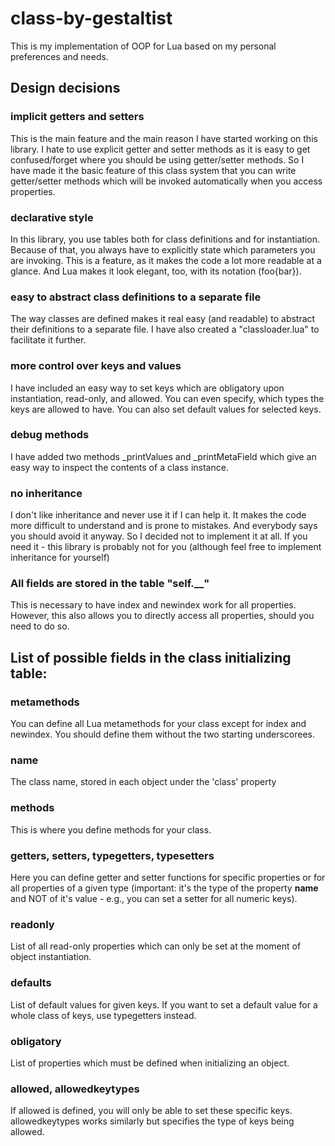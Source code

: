 class-by-gestaltist
===================

This is my implementation of OOP for Lua based on my personal preferences and needs.

## Design decisions ##

### implicit getters and setters

  This is the main feature and the main reason I have started working on this library. I hate to use explicit getter and setter methods as it is easy to get confused/forget where you should be using getter/setter methods. So I have made it the basic feature of this class system that you can write getter/setter methods which will be invoked automatically when you access properties. 
  
### declarative style

  In this library, you use tables both for class definitions and for instantiation. Because of that, you always have to explicitly state which parameters you are invoking. This is a feature, as it makes the code a lot more readable at a glance. And Lua makes it look elegant, too, with its notation (foo{bar}).
  
### easy to abstract class definitions to a separate file 

  The way classes are defined makes it real easy (and readable) to abstract their definitions to a separate file. I have also created a "classloader.lua" to facilitate it further.
  
### more control over keys and values

  I have included an easy way to set keys which are obligatory upon instantiation, read-only, and allowed. You can even specify, which types the keys are allowed to have. You can also set default values for selected keys.
  
### debug methods

  I have added two methods _printValues and _printMetaField which give an easy way to inspect the contents of a class instance.

### no inheritance

  I don't like inheritance and never use it if I can help it. It makes the code more difficult to understand and is prone to mistakes. And everybody says you should avoid it anyway. So I decided not to implement it at all. If you need it - this library is probably not for you (although feel free to implement inheritance for yourself)
  
### All fields are stored in the table "self.__"

  This is necessary to have index and newindex work for all properties. However, this also allows you to directly access all properties, should you need to do so.
  
## List of possible fields in the class initializing table:

### metamethods

  You can define all Lua metamethods for your class except for index and newindex. You should define them without the two starting underscorees. 
  
### name
  
  The class name, stored in each object under the 'class' property
  
### methods 

  This is where you define methods for your class. 
  
### getters, setters, typegetters, typesetters 

  Here you can define getter and setter functions for specific properties or for all properties of a given type (important: it's the type of the property **name** and NOT of it's value - e.g., you can set a setter for all numeric keys).
  
### readonly 

  List of all read-only properties which can only be set at the moment of object instantiation.
  
### defaults

  List of default values for given keys. If you want to set a default value for a whole class of keys, use typegetters instead.
  
### obligatory

  List of properties which must be defined when initializing an object.

### allowed, allowedkeytypes

  If allowed is defined, you will only be able to set these specific keys. allowedkeytypes works similarly but specifies the type of keys being allowed.
